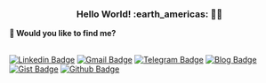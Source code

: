 <h3 align='center'>Hello World! :earth_americas: 👨‍💻  </h3>

<!--
**apfjunior/apfjunior** is a ✨ _special_ ✨ repository because its `README.md` (this file) appears on your GitHub profile.

Here are some ideas to get you started:

- 🔭 I’m currently working on 
- 🌱 I’m currently learning ...
- 👯 I’m looking to collaborate on ...
- 🤔 I’m looking for help with ...
- 💬 Ask me about ...
- 📫 How to reach me: ...
- 😄 Pronouns: ...
- ⚡ Fun fact: ...

-->

<dt><strong>💬 Would you like to find me?</strong></dt>

<br />

<!--
<p align='center'>
  <a href="#"><img src="https://badges.pufler.dev/visits/apfjunior/apfjunior"></a>
</p>
-->

[![Linkedin Badge](https://img.shields.io/badge/-LinkedIn-blue?style=flat-square&logo=Linkedin&logoColor=white&link=https://https://www.linkedin.com/in/antoninopraxedes)](https://www.linkedin.com/in/antoninopraxedes)
[![Gmail Badge](https://img.shields.io/badge/-Gmail-c14438?style=flat-square&logo=Gmail&logoColor=white&link=mailto:antonino.praxedes@gmail.com)](mailto:antonino.praxedes@gmail.com)
[![Telegram Badge](https://img.shields.io/badge/-Telegram-0E8ED4?style=flat-square&logo=Telegram&logoColor=white&link=mailto:antonino.praxedes@gmail.com)](https://t.me/antoninopraxedes)
[![Blog Badge](https://img.shields.io/badge/Blog-antoninopraxedes-black)](https://antoninopraxedes.wordpress.com)
[![Gist Badge](https://img.shields.io/badge/-Gist-555859?style=flat-square&logo=Github&logoColor=white&link=https://gist.github.com/apfjunior)](https://gist.github.com/apfjunior)
[![Github Badge](https://img.shields.io/badge/-Github-000?style=flat-square&logo=Github&logoColor=white&link=https://github.com/apfjunior)](https://github.com/apfjunior)
